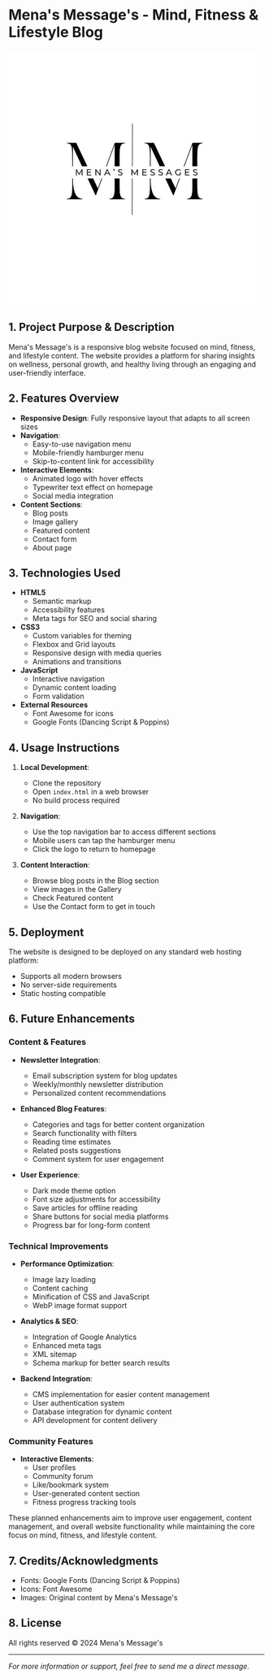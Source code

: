 # Mena's Message's - Mind, Fitness & Lifestyle Blog

![Mena's Message's Logo](assets/images/mena%20logo.jpeg)

## 1. Project Purpose & Description

Mena's Message's is a responsive blog website focused on mind, fitness, and lifestyle content. The website provides a platform for sharing insights on wellness, personal growth, and healthy living through an engaging and user-friendly interface.

## 2. Features Overview

- **Responsive Design**: Fully responsive layout that adapts to all screen sizes
- **Navigation**:
  - Easy-to-use navigation menu
  - Mobile-friendly hamburger menu
  - Skip-to-content link for accessibility
- **Interactive Elements**:
  - Animated logo with hover effects
  - Typewriter text effect on homepage
  - Social media integration
- **Content Sections**:
  - Blog posts
  - Image gallery
  - Featured content
  - Contact form
  - About page

## 3. Technologies Used

- **HTML5**
  - Semantic markup
  - Accessibility features
  - Meta tags for SEO and social sharing
- **CSS3**
  - Custom variables for theming
  - Flexbox and Grid layouts
  - Responsive design with media queries
  - Animations and transitions
- **JavaScript**
  - Interactive navigation
  - Dynamic content loading
  - Form validation
- **External Resources**
  - Font Awesome for icons
  - Google Fonts (Dancing Script & Poppins)

## 4. Usage Instructions

1. **Local Development**:

   - Clone the repository
   - Open `index.html` in a web browser
   - No build process required

2. **Navigation**:

   - Use the top navigation bar to access different sections
   - Mobile users can tap the hamburger menu
   - Click the logo to return to homepage

3. **Content Interaction**:
   - Browse blog posts in the Blog section
   - View images in the Gallery
   - Check Featured content
   - Use the Contact form to get in touch

## 5. Deployment

The website is designed to be deployed on any standard web hosting platform:

- Supports all modern browsers
- No server-side requirements
- Static hosting compatible

## 6. Future Enhancements

### Content & Features

- **Newsletter Integration**:

  - Email subscription system for blog updates
  - Weekly/monthly newsletter distribution
  - Personalized content recommendations

- **Enhanced Blog Features**:

  - Categories and tags for better content organization
  - Search functionality with filters
  - Reading time estimates
  - Related posts suggestions
  - Comment system for user engagement

- **User Experience**:
  - Dark mode theme option
  - Font size adjustments for accessibility
  - Save articles for offline reading
  - Share buttons for social media platforms
  - Progress bar for long-form content

### Technical Improvements

- **Performance Optimization**:

  - Image lazy loading
  - Content caching
  - Minification of CSS and JavaScript
  - WebP image format support

- **Analytics & SEO**:

  - Integration of Google Analytics
  - Enhanced meta tags
  - XML sitemap
  - Schema markup for better search results

- **Backend Integration**:
  - CMS implementation for easier content management
  - User authentication system
  - Database integration for dynamic content
  - API development for content delivery

### Community Features

- **Interactive Elements**:
  - User profiles
  - Community forum
  - Like/bookmark system
  - User-generated content section
  - Fitness progress tracking tools

These planned enhancements aim to improve user engagement, content management, and overall website functionality while maintaining the core focus on mind, fitness, and lifestyle content.

## 7. Credits/Acknowledgments

- Fonts: Google Fonts (Dancing Script & Poppins)
- Icons: Font Awesome
- Images: Original content by Mena's Message's

## 8. License

All rights reserved © 2024 Mena's Message's

---

_For more information or support, feel free to send me a direct message._
